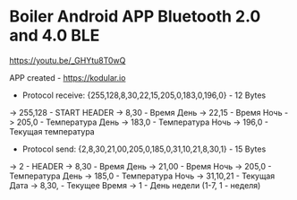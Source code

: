 # Boiler Android APP Bluetooth 2.0 and 4.0 BLE
https://youtu.be/_GHYtu8T0wQ

APP created - https://kodular.io

* Protocol receive: {255,128,8,30,22,15,205,0,183,0,196,0} - 12 Bytes

-> 255,128 - START HEADER
-> 8,30    - Время День
-> 22,15   - Время Ночь
-> 205,0   - Температура День
-> 183,0   - Температура Ночь
-> 196,0   - Текущая температура

* Protocol send: {2,8,30,21,00,205,0,185,0,31,10,21,8,30,1} - 15 Bytes

-> 2        - HEADER
-> 8,30     - Время День
-> 21,00    - Время Ночь
-> 205,0    - Температура День
-> 185,0    - Температура Ночь
-> 31,10,21 - Текущая Дата
-> 8,30,    - Текущее Время
-> 1        - День недели (1-7, 1 - неделя)
